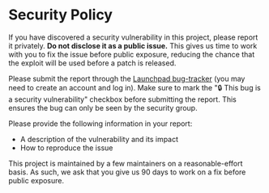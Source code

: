 # Security Policy

If you have discovered a security vulnerability in this project, please report it
privately. **Do not disclose it as a public issue.** This gives us time to work with you
to fix the issue before public exposure, reducing the chance that the exploit will be
used before a patch is released.

Please submit the report through the
[Launchpad bug-tracker](https://bugs.launchpad.net/lxml/+filebug) (you may need to
create an account and log in). Make sure to mark the "🔒 This bug is a security
vulnerability" checkbox before submitting the report. This ensures the bug can only be
seen by the security group.

Please provide the following information in your report:

- A description of the vulnerability and its impact
- How to reproduce the issue

This project is maintained by a few maintainers on a reasonable-effort basis. As such,
we ask that you give us 90 days to work on a fix before public exposure.
